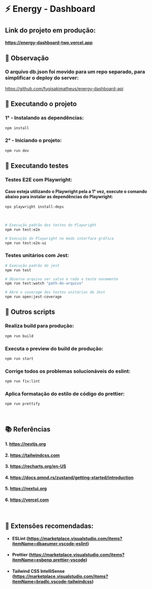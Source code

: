 # ⚡ Energy - Dashboard

## Link do projeto em produção:
#### https://energy-dashboard-two.vercel.app

## 👀 Observação
### O arquivo db.json foi movido para um repo separado, para simplificar o deploy do server:
https://github.com/fugisakimatheus/energy-dashboard-api

## 🚀 Executando o projeto

### 1° - Instalando as dependências:
```bash
npm install
```

### 2° - Iniciando o projeto:
```bash
npm run dev
```

## 🧪 Executando testes

### Testes E2E com Playwright:
#### **Caso esteja utilizando o Playwright pela a 1° vez, execute o comando abaixo para instalar as dependências do Playwright:**
```bash
npx playwright install-deps
```

&nbsp;

```bash
# Execução padrão dos testes do Playwright
npm run test:e2e
```

```bash
# Execução do Playwright no modo interface gráfica
npm run test:e2e-ui
```

### Testes unitários com Jest:
```bash
# Execução padrão do jest
npm run test
```

```bash
# Observa arquivo ser salvo e roda o teste novamente
npm run test:watch "path-do-arquivo"
```

```bash
# Abre o coverage dos testes unitários do Jest
npm run open:jest-coverage
```

## 📑 Outros scripts

### Realiza build para produção:
```bash
npm run build
```

### Executa o preview do build de produção:
```bash
npm run start
```

### Corrige todos os problemas solucionáveis do eslint:
```bash
npm run fix:lint
```

### Aplica formatação do estilo de código do prettier:
```bash
npm run prettify
```

&nbsp;

## 📚 Referências
#### 1. https://nextjs.org
#### 2. https://tailwindcss.com
#### 3. https://recharts.org/en-US
#### 4. https://docs.pmnd.rs/zustand/getting-started/introduction
#### 5. https://nextui.org
#### 6. https://vercel.com

&nbsp;

## 🧩 Extensões recomendadas:

  - #### ESLint (<https://marketplace.visualstudio.com/items?itemName=dbaeumer.vscode-eslint>)
  
  - #### Prettier (<https://marketplace.visualstudio.com/items?itemName=esbenp.prettier-vscode>)
  
  - #### Tailwind CSS IntelliSense (<https://marketplace.visualstudio.com/items?itemName=bradlc.vscode-tailwindcss>)
